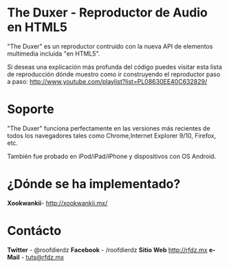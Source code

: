 # The Duxer - Reproductor de Audio en HTML5 #

"The Duxer" es un reproductor contruido con la nueva API de elementos multimedia incluida "en HTML5".

Si deseas una explicación más profunda del código puedes visitar esta lista de reproducción dónde muestro como ir construyendo el reproductor paso a paso: <http://www.youtube.com/playlist?list=PL08630EE40C632829/>



# Soporte #

"The Duxer" funciona perfectamente en las versiones más recientes de todos los navegadores tales como Chrome,Internet Explorer 9/10, Firefox, etc.

También fue probado en iPod/iPad/iPhone y dispositivos con OS Android.


# ¿Dónde se ha implementado? #

**Xookwankii**- <http://xookwankii.mx/>

# Contácto #

**Twitter** - @roofdierdz
**Facebook** - /roofdierdz
**Sitio Web** <http://rfdz.mx>
**e-Mail** - tuts@rfdz.mx